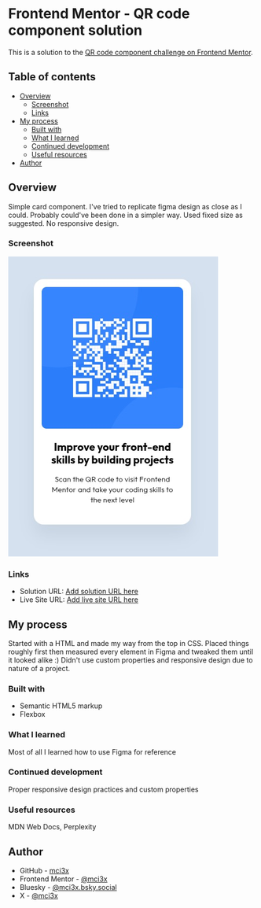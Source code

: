 # Frontend Mentor - QR code component solution

This is a solution to the [QR code component challenge on Frontend Mentor](https://www.frontendmentor.io/challenges/qr-code-component-iux_sIO_H).

## Table of contents

- [Overview](#overview)
  - [Screenshot](#screenshot)
  - [Links](#links)
- [My process](#my-process)
  - [Built with](#built-with)
  - [What I learned](#what-i-learned)
  - [Continued development](#continued-development)
  - [Useful resources](#useful-resources)
- [Author](#author)

## Overview

Simple card component. I've tried to replicate figma design as close as I could.
Probably could've been done in a simpler way.
Used fixed size as suggested. No responsive design.

### Screenshot

![](./screenshot.jpg)

### Links

- Solution URL: [Add solution URL here](https://your-solution-url.com)
- Live Site URL: [Add live site URL here](https://your-live-site-url.com)

## My process

Started with a HTML and made my way from the top in CSS.
Placed things roughly first then measured every element in Figma and tweaked them until it looked alike :)
Didn't use custom properties and responsive design due to nature of a project.

### Built with

- Semantic HTML5 markup
- Flexbox

### What I learned

Most of all I learned how to use Figma for reference

### Continued development

Proper responsive design practices and custom properties

### Useful resources

MDN Web Docs, Perplexity

## Author

- GitHub - [mci3x](https://github.com/mci3x)
- Frontend Mentor - [@mci3x](https://www.frontendmentor.io/profile/mci3x)
- Bluesky - [@mci3x.bsky.social](https://bsky.app/profile/mci3x.bsky.social)
- X - [@mci3x](https://www.x.com/mci3x)
